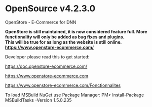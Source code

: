 # OpenSource v4.2.3.0
OpenStore - E-Commerce for DNN

**OpenStore is still maintained, it is now considered feature full.  More functionality will only be added as bug fixes and plugins.**  
**This will be true for as long as the website is still online.  https://www.openstore-ecommerce.com/**  

Developer please read this to get started:

https://doc.openstore-ecommerce.com/

https://www.openstore-ecommerce.com

https://www.openstore-ecommerce.com/Fonctionnalites


To load MSBuild NuGet use Package Manager:
PM> Install-Package MSBuildTasks -Version 1.5.0.235 
